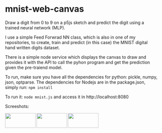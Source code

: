 # mnist-web-canvas
Draw a digit from 0 to 9 on a p5js sketch and predict the digit using a trained neural network (MLP). 

I use a simple Feed Forwrad NN class, which is also in one of my repositories, to create, train and predict (in this case) the MNIST digital hand written digits dataset. 

There is a simple node service which displays the canvas to draw and provides it with the API to call the pyhon program and get the prediction given the pre-traiend model.

To run, make sure you have all the dependencies for python: pickle, numpy, json, optparse. The dependencies for Nodejs are in the package.json, simply run:
```npm install```

To run it: ```node mnist.js``` and access it in http://localhost:8080

Screeshots:

<a href="url"><img src="https://github.com/obackhoff/mnist-web-canvas/raw/master/screen1.png" align="left" height="48" width="100" ></a>
<a href="url"><img src="https://github.com/obackhoff/mnist-web-canvas/raw/master/screen2.png" align="left" height="48" width="100" ></a>
<a href="url"><img src="https://github.com/obackhoff/mnist-web-canvas/raw/master/screen3.png" align="left" height="48" width="100" ></a>



